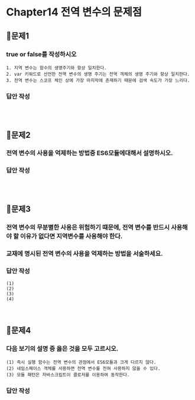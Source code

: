 # Chapter14 전역 변수의 문제점
## 📌문제1
### true or false를 작성하시오
```
1. 지역 변수는 함수의 생명주기와 항상 일치한다.
2. var 키워드로 선언한 전역 변수의 생명 주기는 전역 객체의 생명 주기와 항상 일치한다.
3. 전역 변수는 스코프 체인 상에 가장 마지막에 존재하기 때문에 검색 속도가 가장 느리다. 
```
### 답안 작성
```
```

<br>

## 📌문제2
### 전역 변수의 사용을 억제하는 방법중 ES6모듈에대해서 설명하시오.
### 답안 작성
```
```

<br>

## 📌문제3
### 전역 변수의 무분별한 사용은 위험하기 떄문에, 전역 변수를 반드시 사용해야 할 이유가 없다면 지역변수를 사용해야 한다.
### 교재에 명시된 전역 변수의 사용을 억제하는 방법을 서술하세요.
### 답안 작성
```
(1) 
(2) 
(3) 
(4) 
```

<br>

## 📌문제4
### 다음 보기의 설명 중 옳은 것을 모두 고르시오.
```
(1) 즉시 실행 함수는 전역 변수의 관점에서 ES6모듈과 크게 다르지 않다.
(2) 네임스페이스 객체를 사용하면 전역 변수를 전혀 사용하지 않을 수 있다.
(3) 모듈 패턴은 자바스크립트이 클로저를 이용하여 동작한다.
```
### 답안 작성
```
```

<br>
